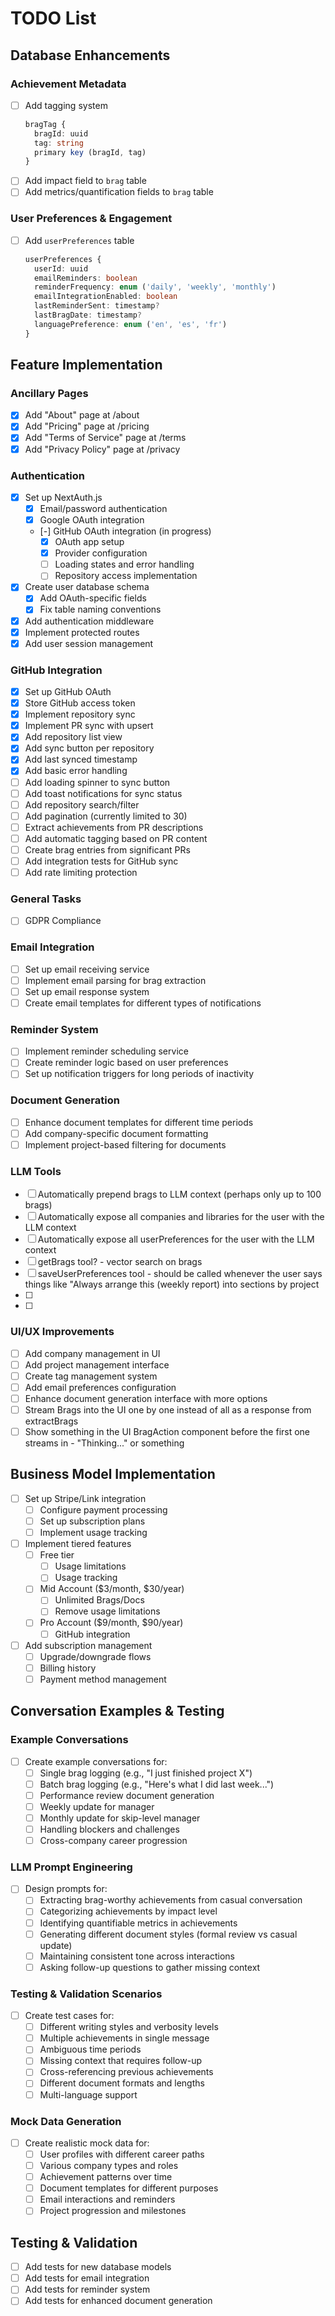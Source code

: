 # TODO List

## Database Enhancements

### Achievement Metadata
- [ ] Add tagging system
  ```typescript
  bragTag {
    bragId: uuid
    tag: string
    primary key (bragId, tag)
  }
  ```
- [ ] Add impact field to `brag` table
- [ ] Add metrics/quantification fields to `brag` table

### User Preferences & Engagement
- [ ] Add `userPreferences` table
  ```typescript
  userPreferences {
    userId: uuid
    emailReminders: boolean
    reminderFrequency: enum ('daily', 'weekly', 'monthly')
    emailIntegrationEnabled: boolean
    lastReminderSent: timestamp?
    lastBragDate: timestamp?
    languagePreference: enum ('en', 'es', 'fr')
  }
  ```

## Feature Implementation 

### Ancillary Pages

- [x] Add "About" page at /about
- [x] Add "Pricing" page at /pricing
- [x] Add "Terms of Service" page at /terms
- [x] Add "Privacy Policy" page at /privacy

### Authentication
- [x] Set up NextAuth.js
  - [x] Email/password authentication
  - [x] Google OAuth integration
  - [-] GitHub OAuth integration (in progress)
    - [x] OAuth app setup
    - [x] Provider configuration
    - [ ] Loading states and error handling
    - [ ] Repository access implementation
- [x] Create user database schema
  - [x] Add OAuth-specific fields
  - [x] Fix table naming conventions
- [x] Add authentication middleware
- [x] Implement protected routes
- [x] Add user session management

### GitHub Integration
- [x] Set up GitHub OAuth
- [x] Store GitHub access token
- [x] Implement repository sync
- [x] Implement PR sync with upsert
- [x] Add repository list view
- [x] Add sync button per repository
- [x] Add last synced timestamp
- [x] Add basic error handling
- [ ] Add loading spinner to sync button
- [ ] Add toast notifications for sync status
- [ ] Add repository search/filter
- [ ] Add pagination (currently limited to 30)
- [ ] Extract achievements from PR descriptions
- [ ] Add automatic tagging based on PR content
- [ ] Create brag entries from significant PRs
- [ ] Add integration tests for GitHub sync
- [ ] Add rate limiting protection

### General Tasks
- [ ] GDPR Compliance

### Email Integration
- [ ] Set up email receiving service
- [ ] Implement email parsing for brag extraction
- [ ] Set up email response system
- [ ] Create email templates for different types of notifications

### Reminder System
- [ ] Implement reminder scheduling service
- [ ] Create reminder logic based on user preferences
- [ ] Set up notification triggers for long periods of inactivity

### Document Generation
- [ ] Enhance document templates for different time periods
- [ ] Add company-specific document formatting
- [ ] Implement project-based filtering for documents

### LLM Tools
- [ ] Automatically prepend brags to LLM context (perhaps only up to 100 brags)
- [ ] Automatically expose all companies and libraries for the user with the LLM context
- [ ] Automatically expose all userPreferences for the user with the LLM context
- [ ] getBrags tool? - vector search on brags
- [ ] saveUserPreferences tool - should be called whenever the user says things like "Always arrange this (weekly report) into sections by project
- [ ] 
- [ ] 

### UI/UX Improvements
- [ ] Add company management in UI
- [ ] Add project management interface
- [ ] Create tag management system
- [ ] Add email preferences configuration
- [ ] Enhance document generation interface with more options
- [ ] Stream Brags into the UI one by one instead of all as a response from extractBrags
- [ ] Show something in the UI BragAction component before the first one streams in - "Thinking..." or something

## Business Model Implementation
- [ ] Set up Stripe/Link integration
  - [ ] Configure payment processing
  - [ ] Set up subscription plans
  - [ ] Implement usage tracking
- [ ] Implement tiered features
  - [ ] Free tier
    - [ ] Usage limitations
    - [ ] Usage tracking
  - [ ] Mid Account ($3/month, $30/year)
    - [ ] Unlimited Brags/Docs
    - [ ] Remove usage limitations
  - [ ] Pro Account ($9/month, $90/year)
    - [ ] GitHub integration
- [ ] Add subscription management
  - [ ] Upgrade/downgrade flows
  - [ ] Billing history
  - [ ] Payment method management

## Conversation Examples & Testing

### Example Conversations
- [ ] Create example conversations for:
  - [ ] Single brag logging (e.g., "I just finished project X")
  - [ ] Batch brag logging (e.g., "Here's what I did last week...")
  - [ ] Performance review document generation
  - [ ] Weekly update for manager
  - [ ] Monthly update for skip-level manager
  - [ ] Handling blockers and challenges
  - [ ] Cross-company career progression

### LLM Prompt Engineering
- [ ] Design prompts for:
  - [ ] Extracting brag-worthy achievements from casual conversation
  - [ ] Categorizing achievements by impact level
  - [ ] Identifying quantifiable metrics in achievements
  - [ ] Generating different document styles (formal review vs casual update)
  - [ ] Maintaining consistent tone across interactions
  - [ ] Asking follow-up questions to gather missing context

### Testing & Validation Scenarios
- [ ] Create test cases for:
  - [ ] Different writing styles and verbosity levels
  - [ ] Multiple achievements in single message
  - [ ] Ambiguous time periods
  - [ ] Missing context that requires follow-up
  - [ ] Cross-referencing previous achievements
  - [ ] Different document formats and lengths
  - [ ] Multi-language support

### Mock Data Generation
- [ ] Create realistic mock data for:
  - [ ] User profiles with different career paths
  - [ ] Various company types and roles
  - [ ] Achievement patterns over time
  - [ ] Document templates for different purposes
  - [ ] Email interactions and reminders
  - [ ] Project progression and milestones

## Testing & Validation
- [ ] Add tests for new database models
- [ ] Add tests for email integration
- [ ] Add tests for reminder system
- [ ] Add tests for enhanced document generation

